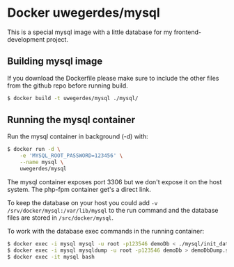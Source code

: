 # Docker uwegerdes/mysql

This is a special mysql image with a little database for my frontend-development project.

## Building mysql image

If you download the Dockerfile please make sure to include the other files from the github repo before running build.

```bash
$ docker build -t uwegerdes/mysql ./mysql/
```

## Running the mysql container

Run the mysql container in background (-d) with:

```bash
$ docker run -d \
	-e 'MYSQL_ROOT_PASSWORD=123456' \
	--name mysql \
	uwegerdes/mysql
```

The mysql container exposes port 3306 but we don't expose it on the host system. The php-fpm container get's a direct link.

To keep the database on your host you could add `-v /srv/docker/mysql:/var/lib/mysql` to the run command and the database files are stored in `/src/docker/mysql`.

To work with the database exec commands in the running container:

```bash
$ docker exec -i mysql mysql -u root -p123546 demoDb < ./mysql/init_database.sql
$ docker exec -i mysql mysqldump -u root -p123546 demoDb > demoDbDump.sql
$ docker exec -it mysql bash
```
